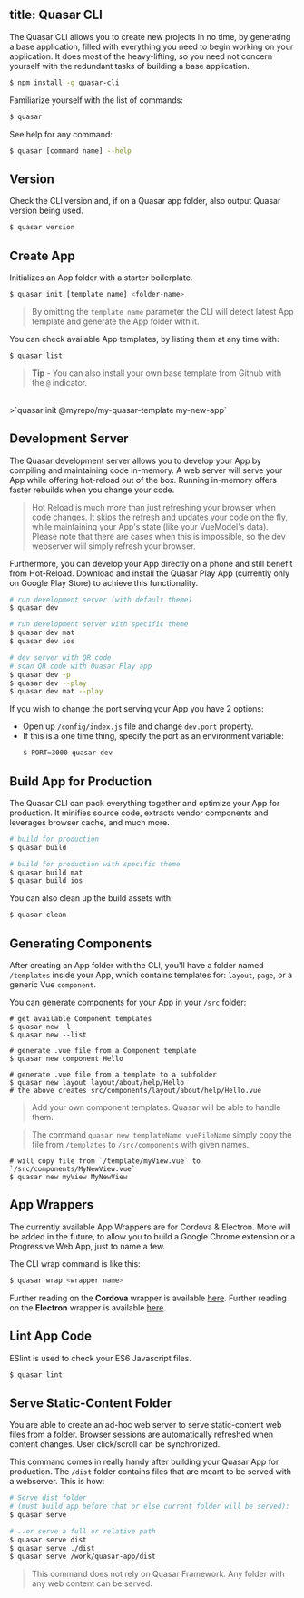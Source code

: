 title: Quasar CLI
---
The Quasar CLI allows you to create new projects in no time, by generating a base application, filled with everything you need to begin working on your application. It does most of the heavy-lifting, so you need not concern yourself with the redundant tasks of building a base application. 

``` bash
$ npm install -g quasar-cli
```

Familiarize yourself with the list of commands:
``` bash
$ quasar
```

See help for any command:
``` bash
$ quasar [command name] --help
```

## Version
Check the CLI version and, if on a Quasar app folder, also output Quasar version being used.

``` bash
$ quasar version
```

## Create App

Initializes an App folder with a starter boilerplate.
``` bash
$ quasar init [template name] <folder-name>
```

> By omitting the `template name` parameter the CLI will detect latest App template and generate the App folder with it.

You can check available App templates, by listing them at any time with:

``` bash
$ quasar list
```

> **Tip** - You can also install your own base template from Github with the `@` indicator.
<br>
>`quasar init @myrepo/my-quasar-template my-new-app`

## Development Server
The Quasar development server allows you to develop your App by compiling and maintaining code in-memory. A web server will serve your App while offering hot-reload out of the box. Running in-memory offers faster rebuilds when you change your code.

> Hot Reload is much more than just refreshing your browser when code changes. It skips the refresh and updates your code on the fly, while maintaining your App's state (like your VueModel's data). Please note that there are cases when this is impossible, so the dev webserver will simply refresh your browser.

Furthermore, you can develop your App directly on a phone and still benefit from Hot-Reload. Download and install the Quasar Play App (currently only on Google Play Store) to achieve this functionality.

``` bash
# run development server (with default theme)
$ quasar dev

# run development server with specific theme
$ quasar dev mat
$ quasar dev ios

# dev server with QR code
# scan QR code with Quasar Play app
$ quasar dev -p
$ quasar dev --play
$ quasar dev mat --play
```

If you wish to change the port serving your App you have 2 options:
* Open up `/config/index.js` file and change `dev.port` property.
* If this is a one time thing, specify the port as an environment variable:
  ``` bash
  $ PORT=3000 quasar dev
  ```

## Build App for Production
The Quasar CLI can pack everything together and optimize your App for production. It minifies source code, extracts vendor components and leverages browser cache, and much more.

``` bash
# build for production
$ quasar build

# build for production with specific theme
$ quasar build mat
$ quasar build ios
```

You can also clean up the build assets with:
``` bash
$ quasar clean
```

## Generating Components
After creating an App folder with the CLI, you'll have a folder named `/templates` inside your App, which contains templates for: `layout`, `page`, or a generic Vue `component`.

You can generate components for your App in your `/src` folder:
```
# get available Component templates
$ quasar new -l
$ quasar new --list

# generate .vue file from a Component template
$ quasar new component Hello

# generate .vue file from a template to a subfolder
$ quasar new layout layout/about/help/Hello
# the above creates src/components/layout/about/help/Hello.vue
```
> Add your own component templates. Quasar will be able to handle them.

> The command `quasar new templateName vueFileName` simply copy the file from `/templates` to `/src/components` with given names.
```
# will copy file from `/template/myView.vue` to `/src/components/MyNewView.vue`
$ quasar new myView MyNewView
```

## App Wrappers
The currently available App Wrappers are for Cordova & Electron. More will be added in the future, to allow you to build a Google Chrome extension or a Progressive Web App, just to name a few.

The CLI wrap command is like this:
``` bash
$ quasar wrap <wrapper name>
```

Further reading on the **Cordova** wrapper is available [here](/guide/cordova-wrapper.html).
Further reading on the **Electron** wrapper is available [here](/guide/electron-wrapper.html).

## Lint App Code
ESlint is used to check your ES6 Javascript files.

``` bash
$ quasar lint
```

## Serve Static-Content Folder
You are able to create an ad-hoc web server to serve static-content web files from a folder. Browser sessions are automatically refreshed when content changes. User click/scroll can be synchronized.

This command comes in really handy after building your Quasar App for production. The `/dist` folder contains files that are meant to be served with a webserver. This is how:

``` bash
# Serve dist folder
# (must build app before that or else current folder will be served):
$ quasar serve

# ..or serve a full or relative path
$ quasar serve dist
$ quasar serve ./dist
$ quasar serve /work/quasar-app/dist
```

> This command does not rely on Quasar Framework. Any folder with any web content can be served.
